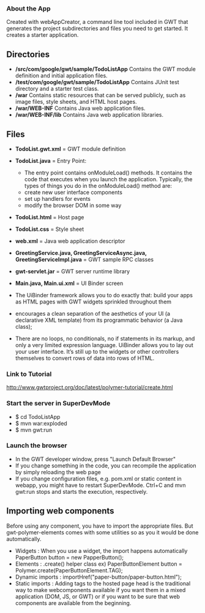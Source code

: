 ### About the App
Created with webAppCreator, a command line tool included in GWT that generates the project subdirectories and files you need to get started. It creates a starter application.

## Directories

* **/src/com/google/gwt/sample/TodoListApp** Contains the GWT module definition and initial application files.
* **/test/com/google/gwt/sample/TodoListApp** Contains JUnit test directory and a starter test class.
* **/war** Contains static resources that can be served publicly, such as image files, style sheets, and HTML host pages.
* **/war/WEB-INF** Contains Java web application files.
* **/war/WEB-INF/lib** Contains Java web application libraries.

## Files

* **TodoList.gwt.xml** = GWT module definition
* **TodoList.java** = Entry Point:

  * The entry point contains onModuleLoad() methods. It contains the code that executes when you launch the application. Typically, the types of things you do in the onModuleLoad() method are:
   * create new user interface components
   * set up handlers for events
   * modify the browser DOM in some way

* **TodoList.html** = Host page
* **TodoList.css** = Style sheet
* **web.xml** = Java web application descriptor
* **GreetingService.java, GreetingServiceAsync.java, GreetingServiceImpl.java** = GWT sample RPC classes
* **gwt-servlet.jar** = GWT server runtime library
* **Main.java, Main.ui.xml** = UI Binder screen
 * The UiBinder framework allows you to do exactly that: build your apps as HTML pages with GWT widgets sprinkled throughout them
  * encourages a clean separation of the aesthetics of your UI (a declarative XML template) from its programmatic behavior (a Java class);
  * There are no loops, no conditionals, no if statements in its markup, and only a very limited expression language. UiBinder allows you to lay out your user interface. It’s still up to the widgets or other controllers themselves to convert rows of data into rows of HTML.


### Link to Tutorial
http://www.gwtproject.org/doc/latest/polymer-tutorial/create.html

### Start the server in SuperDevMode
 * $ cd TodoListApp
 * $ mvn war:exploded
 * $ mvn gwt:run

### Launch the browser
 * In the GWT developer window, press "Launch Default Browser"
 * If you change something in the code, you can recompile the application by simply reloading the web page
 * If you change configuration files, e.g. pom.xml or static content in webapp, you might have to restart SuperDevMode. Ctrl+C and mvn gwt:run stops and starts the execution, respectively.
 
## Importing web components

Before using any component, you have to import the appropriate files. But gwt-polymer-elements comes with some utilities so as you it would be done automatically.

* Widgets : When you use a widget, the import happens automatically  PaperButton button = new PapperButton(); 
* Elements : .create() helper class ex) PaperButtonElement button = Polymer.create(PaperButtonElement.TAG); 
* Dynamic imports : importHref("paper-button/paper-button.html"); 
* Static imports : Adding tags to the hosted page head is the traditional way to make webcomponents available if you want them in a mixed application (DOM, JS, or GWT) or if you want to be sure that web components are available from the beginning.  <link rel='import' href='application_context/bower_components/paper-button/paper-button.html'></link> 